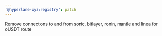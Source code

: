 ```yaml
---
'@hyperlane-xyz/registry': patch
---
```


Remove connections to and from sonic, bitlayer, ronin, mantle and linea for oUSDT route
